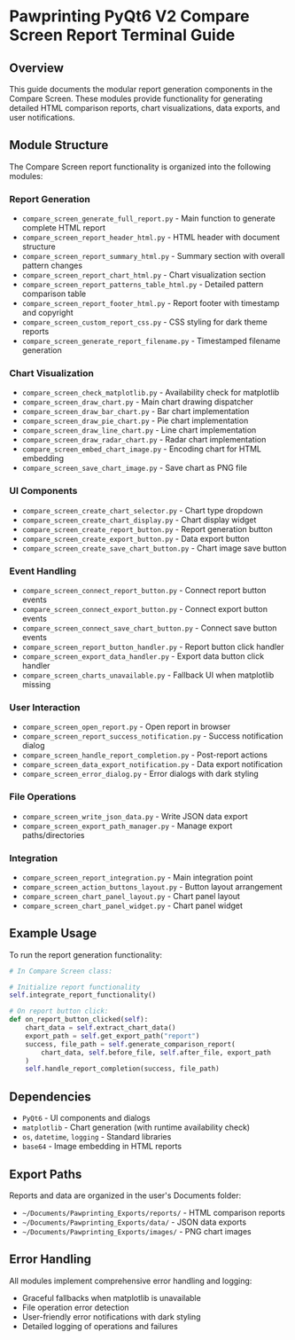 # Pawprinting PyQt6 V2 Compare Screen Report Terminal Guide

## Overview

This guide documents the modular report generation components in the Compare Screen. These modules provide functionality for generating detailed HTML comparison reports, chart visualizations, data exports, and user notifications.

## Module Structure

The Compare Screen report functionality is organized into the following modules:

### Report Generation
- `compare_screen_generate_full_report.py` - Main function to generate complete HTML report
- `compare_screen_report_header_html.py` - HTML header with document structure
- `compare_screen_report_summary_html.py` - Summary section with overall pattern changes
- `compare_screen_report_chart_html.py` - Chart visualization section 
- `compare_screen_report_patterns_table_html.py` - Detailed pattern comparison table
- `compare_screen_report_footer_html.py` - Report footer with timestamp and copyright
- `compare_screen_custom_report_css.py` - CSS styling for dark theme reports
- `compare_screen_generate_report_filename.py` - Timestamped filename generation

### Chart Visualization
- `compare_screen_check_matplotlib.py` - Availability check for matplotlib
- `compare_screen_draw_chart.py` - Main chart drawing dispatcher
- `compare_screen_draw_bar_chart.py` - Bar chart implementation
- `compare_screen_draw_pie_chart.py` - Pie chart implementation  
- `compare_screen_draw_line_chart.py` - Line chart implementation
- `compare_screen_draw_radar_chart.py` - Radar chart implementation
- `compare_screen_embed_chart_image.py` - Encoding chart for HTML embedding
- `compare_screen_save_chart_image.py` - Save chart as PNG file

### UI Components
- `compare_screen_create_chart_selector.py` - Chart type dropdown
- `compare_screen_create_chart_display.py` - Chart display widget
- `compare_screen_create_report_button.py` - Report generation button
- `compare_screen_create_export_button.py` - Data export button
- `compare_screen_create_save_chart_button.py` - Chart image save button

### Event Handling
- `compare_screen_connect_report_button.py` - Connect report button events
- `compare_screen_connect_export_button.py` - Connect export button events  
- `compare_screen_connect_save_chart_button.py` - Connect save button events
- `compare_screen_report_button_handler.py` - Report button click handler
- `compare_screen_export_data_handler.py` - Export data button click handler
- `compare_screen_charts_unavailable.py` - Fallback UI when matplotlib missing

### User Interaction
- `compare_screen_open_report.py` - Open report in browser
- `compare_screen_report_success_notification.py` - Success notification dialog
- `compare_screen_handle_report_completion.py` - Post-report actions
- `compare_screen_data_export_notification.py` - Data export notification
- `compare_screen_error_dialog.py` - Error dialogs with dark styling

### File Operations  
- `compare_screen_write_json_data.py` - Write JSON data export
- `compare_screen_export_path_manager.py` - Manage export paths/directories

### Integration
- `compare_screen_report_integration.py` - Main integration point
- `compare_screen_action_buttons_layout.py` - Button layout arrangement
- `compare_screen_chart_panel_layout.py` - Chart panel layout
- `compare_screen_chart_panel_widget.py` - Chart panel widget

## Example Usage

To run the report generation functionality:

```python
# In Compare Screen class:

# Initialize report functionality
self.integrate_report_functionality()

# On report button click:
def on_report_button_clicked(self):
    chart_data = self.extract_chart_data() 
    export_path = self.get_export_path("report")
    success, file_path = self.generate_comparison_report(
        chart_data, self.before_file, self.after_file, export_path
    )
    self.handle_report_completion(success, file_path)
```

## Dependencies

- `PyQt6` - UI components and dialogs
- `matplotlib` - Chart generation (with runtime availability check)
- `os`, `datetime`, `logging` - Standard libraries
- `base64` - Image embedding in HTML reports

## Export Paths

Reports and data are organized in the user's Documents folder:

- `~/Documents/Pawprinting_Exports/reports/` - HTML comparison reports
- `~/Documents/Pawprinting_Exports/data/` - JSON data exports
- `~/Documents/Pawprinting_Exports/images/` - PNG chart images

## Error Handling

All modules implement comprehensive error handling and logging:

- Graceful fallbacks when matplotlib is unavailable
- File operation error detection
- User-friendly error notifications with dark styling
- Detailed logging of operations and failures
